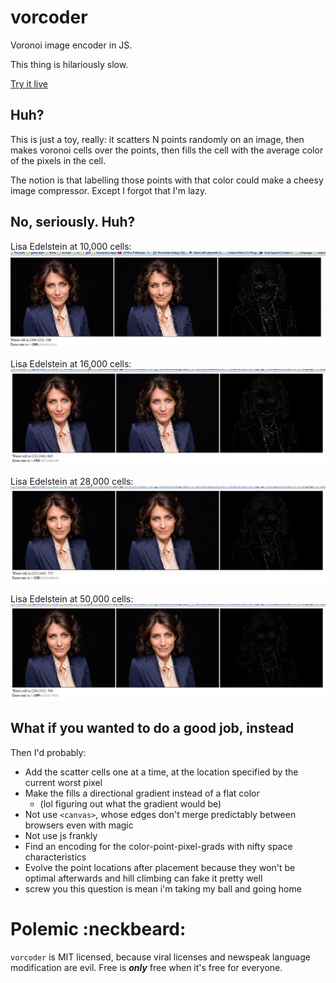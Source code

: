vorcoder
========

Voronoi image encoder in JS.

This thing is hilariously slow.

[Try it live](http://stonecypher.github.io/vorcoder/vorcoder.html)



Huh?
----

This is just a toy, really: it scatters N points randomly on an image, then makes voronoi cells over the points, then fills the cell with the average color of the pixels in the cell.

The notion is that labelling those points with that color could make a cheesy image compressor.  Except I forgot that I'm lazy.



No, seriously.  Huh?
--------------------

Lisa Edelstein at 10,000 cells:
![](VorCuddy10k.png)

Lisa Edelstein at 16,000 cells:
![](VorCuddy16k.png)

Lisa Edelstein at 28,000 cells:
![](VorCuddy28k.png)

Lisa Edelstein at 50,000 cells:
![](VorCuddy50k.png)



What if you wanted to do a good job, instead
--------------------------------------------

Then I'd probably:

* Add the scatter cells one at a time, at the location specified by the current worst pixel
* Make the fills a directional gradient instead of a flat color 
  * (lol figuring out what the gradient would be)
* Not use `<canvas>`, whose edges don't merge predictably between browsers even with magic
* Not use js frankly
* Find an encoding for the color-point-pixel-grads with nifty space characteristics
* Evolve the point locations after placement because they won't be optimal afterwards and hill climbing can fake it pretty well
* screw you this question is mean i'm taking my ball and going home



Polemic :neckbeard:
===================

`vorcoder` is MIT licensed, because viral licenses and newspeak language modification are evil.  Free is ***only*** free when it's free for everyone.
